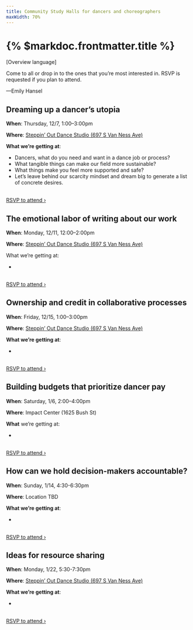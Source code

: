 ```yaml
---
title: Community Study Halls for dancers and choreographers
maxWidth: 70%
---
```


# {% $markdoc.frontmatter.title %}

[Overview language]

Come to all or drop in to the ones that you’re most interested in. RSVP is requested if you plan to attend.

—Emily Hansel

## Dreaming up a dancer’s utopia

**When**: Thursday, 12/7, 1:00–3:00pm

**Where**: [Steppin’ Out Dance Studio (697 S Van Ness Ave)](https://maps.app.goo.gl/5wSawB8y9ZQ2WmQLA)

**What we’re getting at**:

- Dancers, what do you need and want in a dance job or process?
- What tangible things can make our field more sustainable?
- What things make you feel more supported and safe?
- Let’s leave behind our scarcity mindset and dream big to generate a list of concrete desires.

\
[RSVP to attend ›](#)

## The emotional labor of writing about our work

**When**: Monday, 12/11, 12:00–2:00pm

**Where**: [Steppin’ Out Dance Studio (697 S Van Ness Ave)](https://maps.app.goo.gl/5wSawB8y9ZQ2WmQLA)

What we’re getting at:

-

\
[RSVP to attend ›](#)

## Ownership and credit in collaborative processes

**When**: Friday, 12/15, 1:00–3:00pm

**Where**: [Steppin’ Out Dance Studio (697 S Van Ness Ave)](https://maps.app.goo.gl/5wSawB8y9ZQ2WmQLA)

**What we’re getting at**:

-

\
[RSVP to attend ›](#)

## Building budgets that prioritize dancer pay

**When**: Saturday, 1/6, 2:00–4:00pm

**Where**: Impact Center (1625 Bush St)

**What** we’re getting at:

-

\
[RSVP to attend ›](#)

## How can we hold decision-makers accountable?

**When**: Sunday, 1/14, 4:30-6:30pm

**Where**: Location TBD

**What we’re getting at**:

-

\
[RSVP to attend ›](#)

## Ideas for resource sharing

**When**: Monday, 1/22, 5:30-7:30pm

**Where**: [Steppin’ Out Dance Studio (697 S Van Ness Ave)](https://maps.app.goo.gl/5wSawB8y9ZQ2WmQLA)

**What we’re getting at**:

-

\
[RSVP to attend ›](#)
